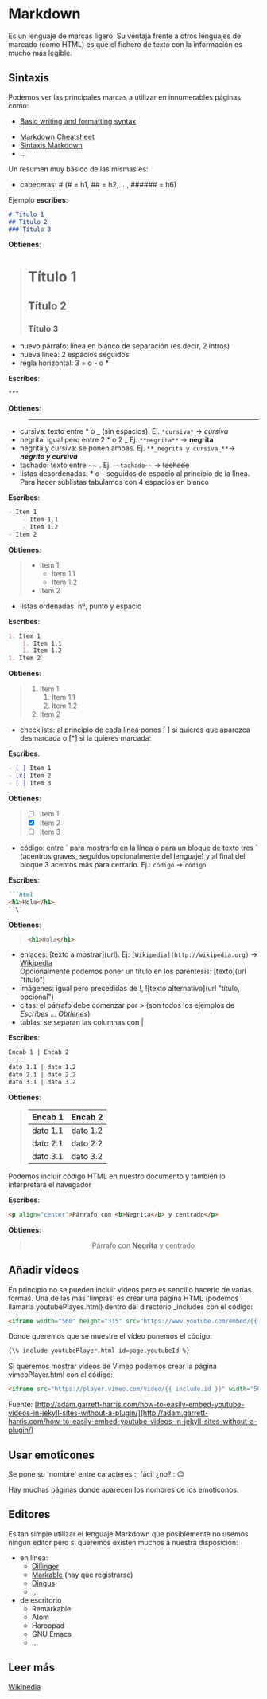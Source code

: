 # Markdown
Es un lenguaje de marcas ligero. Su ventaja frente a otros lenguajes de marcado (como HTML) es que el fichero de texto con la información es mucho más legible.

## Sintaxis
Podemos ver las principales marcas a utilizar en innumerables páginas como:
- [Basic writing and formatting syntax](https://help.github.com/en/articles/basic-writing-and-formatting-syntax)
* [Markdown Cheatsheet](https://github.com/adam-p/markdown-here/wiki/Markdown-Cheatsheet)
* [Sintaxis Markdown](https://markdown.es/sintaxis-markdown)
* ...

Un resumen muy básico de las mismas es:
* cabeceras: # (# = h1, ## = h2, ..., ###### = h6)

Ejemplo **escribes**:
```md
# Título 1  
## Título 2  
### Título 3
```

**Obtienes**:
> # Título 1
> ## Título 2
> ### Título 3

* nuevo párrafo: línea en blanco de separación (es decir, 2 intros)
* nueva línea: 2 espacios seguidos
* regla horizontal: 3 = o - o *

**Escribes**:
```md
***
```

**Obtienes**:
> ***

* cursiva: texto entre * o _ (sin espacios). Ej. `*cursiva*` -> _cursiva_
* negrita: igual pero entre 2 * o 2 _  Ej. `**negrita**` -> __negrita__
* negrita y cursiva: se ponen ambas. Ej. `**_negrita y cursiva_**`-> **_negrita y cursiva_**
* tachado: texto entre ~~ . Ej. `~~tachado~~` -> ~~tachado~~
* listas desordenadas: * o - seguidos de espacio al principio de la línea. Para hacer sublistas tabulamos con 4 espacios en blanco

**Escribes**:
```md
- Item 1  
    - Item 1.1  
    - Item 1.2  
- Item 2
```

**Obtienes**:
> * Item 1
>   * Item 1.1
>   * Item 1.2
> * Item 2

* listas ordenadas: nº, punto y espacio

**Escribes**:
```md
1. Item 1  
    1. Item 1.1  
    1. Item 1.2  
1. Item 2
```

**Obtienes**:
> 1. Item 1
>     1. Item 1.1
>     1. Item 1.2
> 1. Item 2

* checklists: al principio de cada línea pones \[ ] si quieres que aparezca desmarcada o \[\*] si la quieres marcada:

**Escribes**:
```md
- [ ] Item 1  
- [x] Item 2  
- [ ] Item 3  
```

**Obtienes**:
> - [ ] Item 1  
> - [x] Item 2  
> - [ ] Item 3  

* código: entre \` para mostrarlo en la línea o para un bloque de texto tres \` (acentros graves, seguidos opcionalmente del lenguaje) y al final del bloque 3 acentos más para cerrarlo. Ej.: ``código`` ->  `código`

**Escribes**:
```md
```html  
<h1>Hola</h1>  
``\`
```

**Obtienes**:
> ```html
> <h1>Hola</h1>
> ```

* enlaces: \[texto a mostrar](url). Ej: `[Wikipedia](http://wikipedia.org)` -> [Wikipedia](http://wikipedia.org)  
Opcionalmente podemos poner un título en los paréntesis: \[texto](url "titulo")
* imágenes: igual pero precedidas de !, !\[texto alternativo](url "título, opcional")
* citas: el párrafo debe comenzar por > (son todos los ejemplos de _Escribes_ ... _Obtienes_)
* tablas: se separan las columnas con \|

**Escribes**:
```md
Encab 1 | Encab 2  
--|--  
dato 1.1 | dato 1.2  
dato 2.1 | dato 2.2  
dato 3.1 | dato 3.2
```

**Obtienes**:
> Encab 1 | Encab 2
> --|--
> dato 1.1 | dato 1.2
> dato 2.1 | dato 2.2
> dato 3.1 | dato 3.2

Podemos incluir código HTML en nuestro documento y también lo interpretará el navegador

**Escribes**:
```md
<p align="center">Párrafo con <b>Negrita</b> y centrado</p>
```

**Obtienes**:
> <p align="center">Párrafo con <b>Negrita</b> y centrado</p>

## Añadir vídeos
En principio no se pueden incluir vídeos pero es sencillo hacerlo de varias formas. Una de las más 'limpias' es crear una página HTML (podemos llamarla youtubePlayes.html) dentro del directorio \_includes con el código:

```html
<iframe width="560" height="315" src="https://www.youtube.com/embed/{{ include.id }}" frameborder="0" allowfullscreen></iframe>
```

Donde queremos que se muestre el vídeo ponemos el código:
```html
{\% include youtubePlayer.html id=page.youtubeId %}
```
Si queremos mostrar vídeos de Vimeo podemos crear la página vimeoPlayer.html con el código:

```html
<iframe src="https://player.vimeo.com/video/{{ include.id }}" width="500" height="281" frameborder="0" webkitallowfullscreen mozallowfullscreen allowfullscreen></iframe>
```

Fuente: [http://adam.garrett-harris.com/how-to-easily-embed-youtube-videos-in-jekyll-sites-without-a-plugin/](http://adam.garrett-harris.com/how-to-easily-embed-youtube-videos-in-jekyll-sites-without-a-plugin/)

## Usar emoticones
Se pone su 'nombre' entre caracteres :, fácil ¿no? : :blush:

Hay muchas [páginas](https://www.webfx.com/tools/emoji-cheat-sheet/) donde aparecen los nombres de los emoticonos.

## Editores
Es tan simple utilizar el lenguaje Markdown que posiblemente no usemos ningún editor pero si queremos existen muchos a nuestra disposición:
* en línea:
    * [Dillinger](https://dillinger.io/)
    * [Markable](https://markable.in/accounts/login/?next=/editor/) (hay que registrarse)
    * [Dingus](https://daringfireball.net/projects/markdown/dingus)
    * ...
* de escritorio
    * Remarkable
    * Atom
    * Haroopad
    * GNU Emacs
    * ...
    
## Leer más
[Wikipedia](https://es.wikipedia.org/wiki/Markdown)



